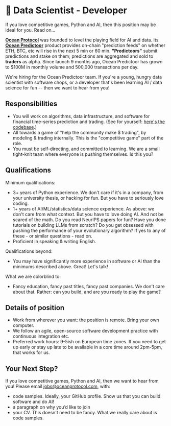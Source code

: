 # 🐬 Data Scientist - Developer

If you love competitive games, Python and AI, then this position may be ideal for you. Read on...

**[Ocean Protocol](https://www.oceanprotocol.com)** was founded to level the playing field for AI and data. Its **[Ocean Predictoor](https://predictoor.ai)** product provides on-chain "prediction feeds" on whether ETH, BTC, etc will rise in the next 5 min or 60 min. **"Predictoors"** submit predictions and stake on them; predictions are aggregated and sold to **traders** as alpha. Since launch 9 months ago, Ocean Predictoor has grown to $100M in monthly volume and 500,000 transactions per day.

We're hiring for the Ocean Predictoor team. If you're a young, hungry data scientist with software chops, or a developer that's been learning AI / data science for fun -- then we want to hear from you!

## Responsibilities
* You will work on algorithms, data infrastructure, and software for financial time-series prediction and trading. (See for yourself: [here's the codebase](https://github.com/oceanprotocol/pdr-backend).)
* All towards a game of "help the community make $ trading", by modeling & trading internally. This is the "competitive game" part of the role.
* You must be self-directing, and committed to learning. We are a small tight-knit team where everyone is pushing themselves. Is this you?

## Qualifications

Minimum qualifications:
* 3+ years of Python experience. We don't care if it's in a company, from your university thesis, or hacking for fun. But you have to seriously love coding. 
* 1+ years of AI/ML/statistics/data science experience. As above: we don't care from what context. But you have to love doing AI. And not be scared of the math. Do you read NeurIPS papers for fun? Have you done tutorials on building LLMs from scratch? Do you get obsessed with pushing the performance of your evolutionary algorithm? If yes to any of these - or similar questions - read on.
* Proficient in speaking & writing English.

Qualifications beyond:
* You may have significantly more experience in software or AI than the minimums described above. Great! Let's talk!

What we are colorblind to:
* Fancy education, fancy past titles, fancy past companies. We don't care about that. Rather: can you build, and are you ready to play the game?

## Details of position
* Work from wherever you want: the position is remote. Bring your own computer.
* We follow an agile, open-source software development practice with continuous integration etc. 
* Preferred work hours: 9-5ish on European time zones. If you need to get up early or stay up late to be available in a core time around 2pm-5pm, that works for us.

## Your Next Step?
If you love competitive games, Python and AI, then we want to hear from you! Please email [jobs@oceanprotocol.com](mailto:jobs@oceanprotocol.com), with:
* code samples. Ideally, your GitHub profile. Show us that you can build software and do AI!
* a paragraph on why you’d like to join
* your CV. This doesn't need to be fancy. What we really care about is code samples. 

